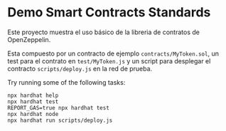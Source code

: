 # Demo Smart Contracts Standards

Este proyecto muestra el uso básico de la libreria de contratos de OpenZeppelin.

Esta compuesto por un contracto de ejemplo `contracts/MyToken.sol`, un test para el contrato en `test/MyToken.js` y un script para desplegar el contracto `scripts/deploy.js` en la red de prueba.

Try running some of the following tasks:

```shell
npx hardhat help
npx hardhat test
REPORT_GAS=true npx hardhat test
npx hardhat node
npx hardhat run scripts/deploy.js
```
